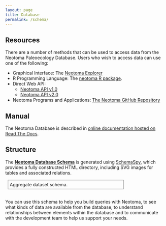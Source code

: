 ```yaml
---
layout: page
title: Database
permalink: /schema/
---
```


## Resources

There are a number of methods that can be used to access data from the Neotoma Paleoecology Database.  Users who wish to access data can use one of the following:

  * Graphical Interface: The [Neotoma Explorer](http://apps.neotomadb.org/explorer)
  * R Programming Language: The [neotoma R package](https://github.com/ropensci/neotoma/).
  * Direct Web API:
    - [Neotoma API v1.0](http://api.neotomadb.org)
    - [Neotoma API v2.0](http://api-dev.neotomadb.org)
  * Neotoma Programs and Applications: [The Neotoma GitHub Repository](http://github.com/neotomadb)

## Manual

The Neotoma Database is described in [online documentation hosted on Read The Docs](https://neotoma-manual.readthedocs.io/en/latest/).

## Structure

The <strong><a href="../dbschema/index.html">Neotoma Database Schema</a></strong> is generated using [SchemaSpy](http://schemaspy.org/), which provides a fully constructed HTML directory, including SVG images for tables and associated relations.

<object type="image/svg+xml" data="../dbschema/diagrams/aggregatechronologies.1degree.svg" style="display: block;margin-left: auto;margin-right: auto;width:70%; padding:5px;border-color:gray;border-style:solid;border-width:0.5px;margin-left:8px;">
  Aggregate dataset schema.
  <!-- fallback image in CSS -->
</object><br>

You can use this schema to help you build queries with Neotoma, to see what kinds of data are available from the database, to understand relationships between elements within the database and to communicate with the development team to help us support your needs.
